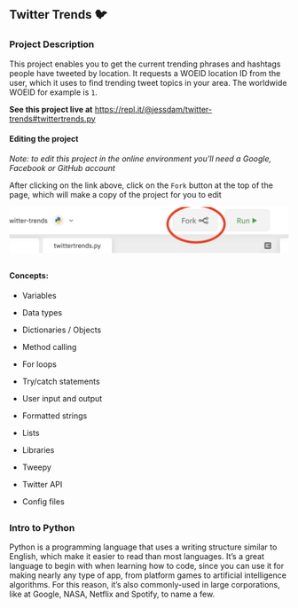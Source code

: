 ## Twitter Trends :bird:

### Project Description
This project enables you to get the current trending phrases and hashtags people have tweeted by location. It requests a WOEID location ID from the user, which it uses to find trending tweet topics in your area. The worldwide WOEID for example is `1`.

__See this project live at__ https://repl.it/@jessdam/twitter-trends#twittertrends.py


#### Editing the project
_Note: to edit this project in the online environment you'll need a Google, Facebook or GitHub account_

After clicking on the link above, click on the `Fork` button at the top of the page, which will make a copy of the project for you to edit

![Fork button](./media/Repl_Fork.png)


##

#### Concepts:
- Variables
- Data types
- Dictionaries / Objects
- Method calling
- For loops
- Try/catch statements
- User input and output
- Formatted strings
- Lists

- Libraries
- Tweepy
- Twitter API
- Config files
##

### Intro to Python
Python is a programming language that uses a writing structure similar to English, which make it easier to read than most languages. It’s a great language to begin with when learning how to code, since you can use it for making nearly any type of app, from platform games to artificial intelligence algorithms. For this reason, it’s also commonly-used in large corporations, like at Google, NASA, Netflix and Spotify, to name a few.
